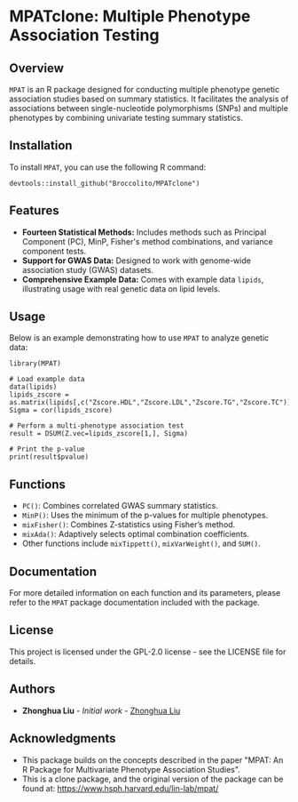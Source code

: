 # MPATclone: Multiple Phenotype Association Testing

## Overview

`MPAT` is an R package designed for conducting multiple phenotype genetic association studies based on summary statistics. It facilitates the analysis of associations between single-nucleotide polymorphisms (SNPs) and multiple phenotypes by combining univariate testing summary statistics.

## Installation

To install `MPAT`, you can use the following R command:

```
devtools::install_github("Broccolito/MPATclone")
```

## Features

- **Fourteen Statistical Methods:** Includes methods such as Principal Component (PC), MinP, Fisher's method combinations, and variance component tests.
- **Support for GWAS Data:** Designed to work with genome-wide association study (GWAS) datasets.
- **Comprehensive Example Data:** Comes with example data `lipids`, illustrating usage with real genetic data on lipid levels.

## Usage

Below is an example demonstrating how to use `MPAT` to analyze genetic data:

```
library(MPAT)

# Load example data
data(lipids)
lipids_zscore = as.matrix(lipids[,c("Zscore.HDL","Zscore.LDL","Zscore.TG","Zscore.TC")])
Sigma = cor(lipids_zscore)

# Perform a multi-phenotype association test
result = DSUM(Z.vec=lipids_zscore[1,], Sigma)

# Print the p-value
print(result$pvalue)
```

## Functions

- `PC()`: Combines correlated GWAS summary statistics.
- `MinP()`: Uses the minimum of the p-values for multiple phenotypes.
- `mixFisher()`: Combines Z-statistics using Fisher’s method.
- `mixAda()`: Adaptively selects optimal combination coefficients.
- Other functions include `mixTippett()`, `mixVarWeight()`, and `SUM()`.

## Documentation

For more detailed information on each function and its parameters, please refer to the `MPAT` package documentation included with the package.

## License

This project is licensed under the GPL-2.0 license - see the LICENSE file for details.

## Authors

- **Zhonghua Liu** - *Initial work* - [Zhonghua Liu](mailto:zliu@mail.harvard.edu)

## Acknowledgments

- This package builds on the concepts described in the paper "MPAT: An R Package for Multivariate Phenotype Association Studies".
- This is a clone package, and the original version of the package can be found at: https://www.hsph.harvard.edu/lin-lab/mpat/


